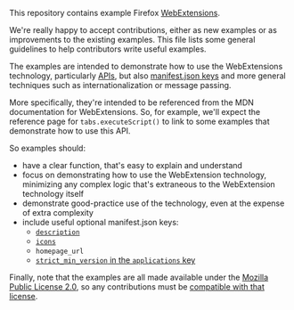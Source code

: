 This repository contains example Firefox [WebExtensions](https://developer.mozilla.org/en-US/Add-ons/WebExtensions).

We're really happy to accept contributions, either as new examples or as
improvements to the existing examples. This file lists some general guidelines
to help contributors write useful examples.

The examples are intended to demonstrate how to use the WebExtensions technology,
particularly [APIs](https://developer.mozilla.org/en-US/Add-ons/WebExtensions/API),
but also [manifest.json keys](https://developer.mozilla.org/en-US/Add-ons/WebExtensions/manifest.json)
and more general techniques such as internationalization or message passing.

More specifically, they're intended to be referenced from the MDN documentation
for WebExtensions. So, for example, we'll expect the reference page for
`tabs.executeScript()` to link to some examples that demonstrate how to use this
API.

So examples should:

* have a clear function, that's easy to explain and understand
* focus on demonstrating how to use the WebExtension technology, minimizing any
complex logic that's extraneous to the WebExtension technology itself
* demonstrate good-practice use of the technology, even at the expense of extra
complexity
* include useful optional manifest.json keys:
    * [`description`](https://developer.mozilla.org/en-US/Add-ons/WebExtensions/manifest.json/description)
    * [`icons`](https://developer.mozilla.org/en-US/Add-ons/WebExtensions/manifest.json/icons)
    * `homepage_url`
    * [`strict_min_version` in the `applications` key](https://developer.mozilla.org/en-US/Add-ons/WebExtensions/manifest.json/applications)

Finally, note that the examples are all made available under the
[Mozilla Public License 2.0](https://github.com/mdn/webextensions-examples/blob/master/LICENSE),
so any contributions must be
[compatible with that license](https://www.mozilla.org/en-US/MPL/license-policy/).
